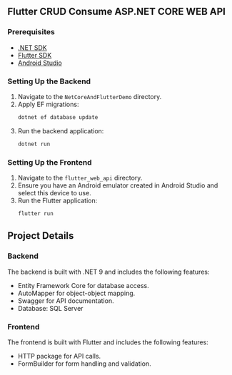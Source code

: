 ## Flutter CRUD Consume ASP.NET CORE WEB API

### Prerequisites

- [.NET SDK](https://dotnet.microsoft.com/download)
- [Flutter SDK](https://flutter.dev/docs/get-started/install)
- [Android Studio](https://developer.android.com/studio/install)

### Setting Up the Backend

1. Navigate to the `NetCoreAndFlutterDemo` directory.
2. Apply EF migrations:
    ```sh
    dotnet ef database update
    ```
3. Run the backend application:
    ```sh
    dotnet run
    ```

### Setting Up the Frontend

1. Navigate to the `flutter_web_api` directory.
2. Ensure you have an Android emulator created in Android Studio and select this device to use.
3. Run the Flutter application:
    ```sh
    flutter run
    ```

## Project Details

### Backend

The backend is built with .NET 9 and includes the following features:
- Entity Framework Core for database access.
- AutoMapper for object-object mapping.
- Swagger for API documentation.
- Database: SQL Server

### Frontend

The frontend is built with Flutter and includes the following features:
- HTTP package for API calls.
- FormBuilder for form handling and validation.
